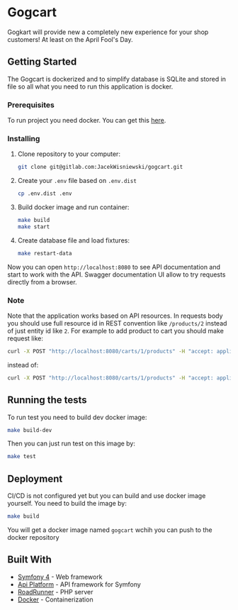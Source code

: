 # Gogcart

Gogkart will provide new a completely new experience for your shop customers! At least on the April Fool's Day.

## Getting Started

The Gogcart is dockerized and to simplify database is SQLite and stored in file so all what you need to run this application is docker.

### Prerequisites

To run project you need docker. You can get this [here](https://www.docker.com/get-started).

### Installing

1. Clone repository to your computer:
    ```bash
    git clone git@gitlab.com:JacekWisniewski/gogcart.git
    ```
1. Create your `.env` file based on `.env.dist`
    ```bash
    cp .env.dist .env
    ```
1. Build docker image and run container:
    ```bash
    make build
    make start
    ```
1. Create database file and load fixtures:
    ```bash
    make restart-data
    ```

Now you can open `http://localhost:8080` to see API documentation and start to work with the API.
Swagger documentation UI allow to try requests directly from a browser.

### Note
Note that the application works based on API resources. In requests body you should use full resource id in REST convention like `/products/2` instead of just entity id like `2`.
For example to add product to cart you should make request like:

```bash
curl -X POST "http://localhost:8080/carts/1/products" -H "accept: application/json" -d '{"id": "products/1"}'
```

instead of:

```bash
curl -X POST "http://localhost:8080/carts/1/products" -H "accept: application/json" -d '{"id": "1"}'
```

## Running the tests

To run test you need to build dev docker image:

```bash
make build-dev
```

Then you can just run test on this image by:

```bash
make test
```

## Deployment
CI/CD is not configured yet but you can build and use docker image yourself. You need to build the image by:

```bash
make build
```

You will get a docker image named `gogcart` wchih you can push to the docker repository

## Built With

* [Symfony 4](https://symfony.com/) - Web framework
* [Api Platform](https://api-platform.com/) - API framework for Symfony
* [RoadRunner](https://github.com/spiral/roadrunner) - PHP server
* [Docker](https://www.docker.com/) - Containerization
